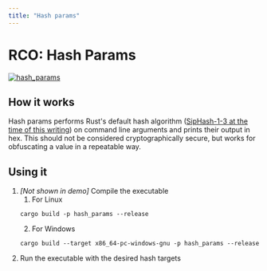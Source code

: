 ```yaml
---
title: "Hash params"
---
```


# RCO: Hash Params

[![hash_params](https://user-images.githubusercontent.com/14863147/164768272-9b010714-6b81-42d1-9caf-d08324827959.gif)](https://raw.githubusercontent.com/kmanc/remote_code_oxidation/main/docs/assets/gifs/hash_params.gif)


## How it works

Hash params performs Rust's default hash algorithm ([SipHash-1-3 at the time of this writing](https://en.wikipedia.org/wiki/SipHash)) on command line arguments and prints their output in hex. This should not be considered cryptographically secure, but works for obfuscating a value in a repeatable way.


## Using it

1.  *[Not shown in demo]* Compile the executable
    1.  For Linux
    ```commandline
    cargo build -p hash_params --release
    ```
    2.  For Windows
    ```commandline
    cargo build --target x86_64-pc-windows-gnu -p hash_params --release
    ```
2.  Run the executable with the desired hash targets
